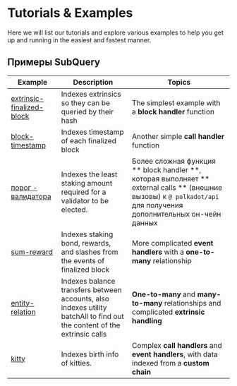 # Tutorials & Examples

Here we will list our tutorials and explore various examples to help you get up and running in the easiest and fastest manner.

## Примеры SubQuery

| Example                                                                                                     | Description                                                                                                              | Topics                                                                                                                                                            |
| ----------------------------------------------------------------------------------------------------------- | ------------------------------------------------------------------------------------------------------------------------ | ----------------------------------------------------------------------------------------------------------------------------------------------------------------- |
| [extrinsic-finalized-block](https://github.com/subquery/subql-examples/tree/main/extrinsic-finalized-block) | Indexes extrinsics so they can be queried by their hash                                                                  | The simplest example with a **block handler** function                                                                                                            |
| [block-timestamp](https://github.com/subquery/subql-examples/tree/main/block-timestamp)                     | Indexes timestamp of each finalized block                                                                                | Another simple **call handler** function                                                                                                                          |
| [порог - валидатора](https://github.com/subquery/subql-examples/tree/main/validator-threshold)              | Indexes the least staking amount required for a validator to be elected.                                                 | Более сложная функция ** block handler **, которая выполняет ** external calls ** (внешние вызовы) к `@ polkadot/api` для получения дополнительных он-чейн данных |
| [sum-reward](https://github.com/subquery/subql-examples/tree/main/sum-reward)                               | Indexes staking bond, rewards, and slashes from the events of finalized block                                            | More complicated **event handlers** with a **one-to-many** relationship                                                                                           |
| [entity-relation](https://github.com/subquery/subql-examples/tree/main/entity-relation)                     | Indexes balance transfers between accounts, also indexes utility batchAll to find out the content of the extrinsic calls | **One-to-many** and **many-to-many** relationships and complicated **extrinsic handling**                                                                         |
| [kitty](https://github.com/subquery/subql-examples/tree/main/kitty)                                         | Indexes birth info of kitties.                                                                                           | Complex **call handlers** and **event handlers**, with data indexed from a **custom chain**                                                                       |
